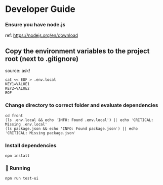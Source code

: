 

# Developer Guide


### Ensure you have node.js

ref: https://nodejs.org/en/download


## Copy the environment variables to the project root (next to .gitignore)

source: ask!

```shell
cat << EOF > .env.local
KEY1=VALUE1
KEY2=VALUE2
EOF
```


### Change directory to correct folder and evaluate dependencies
```shell
cd front
(ls .env.local && echo 'INFO: Found .env.local') || echo 'CRITICAL: Missing .env.local'
(ls package.json && echo 'INFO: Found package.json') || echo 'CRITICAL: Missing package.json'
```


### Install dependencies

```shell
npm install
```

### 🏃 Running

```shell
npm run test-ui
```